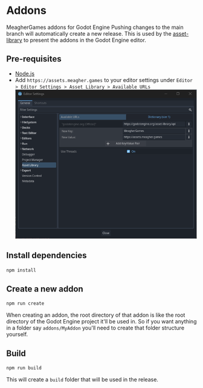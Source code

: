 # Addons
MeagherGames addons for Godot Engine
Pushing changes to the main branch will automatically create a new release.
This is used by the [asset-library](https://github.com/MeagherDev/asset-library) to present the addons in the Godot Engine editor.

## Pre-requisites
- [Node.js](https://nodejs.org/en/download/)
- Add `https://assets.meagher.games` to your editor settings under `Editor > Editor Settings > Asset Library > Available URLs`  
  ![editor settings](./docs/editorSettings.png)

## Install dependencies
```bash
npm install
```

## Create a new addon
```bash
npm run create
```
When creating an addon, the root directory of that addon is like the root directory of the Godot Engine project it'll be used in. So if you want anything in a folder say `addons/MyAddon` you'll need to create that folder structure yourself.


## Build
```bash
npm run build
```
This will create a `build` folder that will be used in the release.